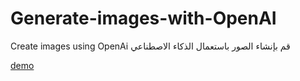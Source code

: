 # Generate-images-with-OpenAI
Create images using OpenAi        قم بإنشاء الصور باستعمال الذكاء الاصطناعي 

[demo](https://0xravy.github.io/Generate-images-with-OpenAI/)
